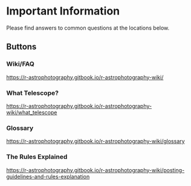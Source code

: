 # Important Information
Please find answers to common questions at the locations below.

## Buttons
### Wiki/FAQ
https://r-astrophotography.gitbook.io/r-astrophotography-wiki/

### What Telescope?
https://r-astrophotography.gitbook.io/r-astrophotography-wiki/what_telescope

### Glossary
https://r-astrophotography.gitbook.io/r-astrophotography-wiki/glossary

### The Rules Explained
https://r-astrophotography.gitbook.io/r-astrophotography-wiki/posting-guidelines-and-rules-explanation